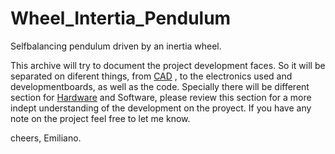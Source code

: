 # Wheel_Intertia_Pendulum
Selfbalancing pendulum driven by an inertia wheel.

This archive will try to document the project development faces. So it will be separated on diferent things, from [CAD](https://github.com/eml-ara/Wheel_Intertia_Pendulum/blob/Hardware/Inverted%20pendulum%20Drawing.pdf)
, to the electronics used and developmentboards, as well as the code.
Specially there will be different section for [Hardware](https://github.com/eml-ara/Wheel_Intertia_Pendulum/blob/Hardware/Mechanic.md)
and Software, please review this section for a more indept understanding of the development on the proyect.
If you have any note on the project feel free to let me know.

cheers, Emiliano.
